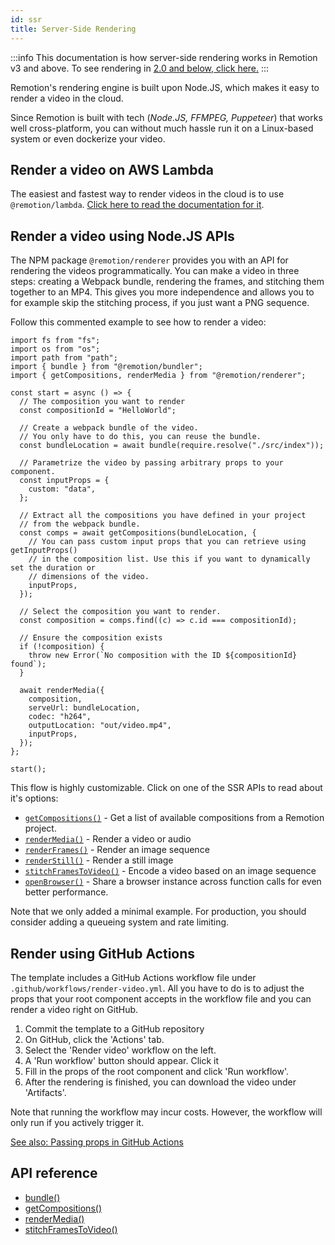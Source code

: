 ```yaml
---
id: ssr
title: Server-Side Rendering
---
```


:::info
This documentation is how server-side rendering works in Remotion v3 and above. To see rendering in [2.0 and below, click here.](/docs/ssr-legacy)
:::

Remotion's rendering engine is built upon Node.JS, which makes it easy to render a video in the cloud.

Since Remotion is built with tech (_Node.JS, FFMPEG, Puppeteer_) that works well cross-platform, you can without much hassle run it on a Linux-based system or even dockerize your video.

## Render a video on AWS Lambda

The easiest and fastest way to render videos in the cloud is to use `@remotion/lambda`. [Click here to read the documentation for it](/docs/lambda).

## Render a video using Node.JS APIs

The NPM package `@remotion/renderer` provides you with an API for rendering the videos programmatically. You can make a video in three steps: creating a Webpack bundle, rendering the frames, and stitching them together to an MP4. This gives you more independence and allows you to for example skip the stitching process, if you just want a PNG sequence.

Follow this commented example to see how to render a video:

```tsx twoslash
import fs from "fs";
import os from "os";
import path from "path";
import { bundle } from "@remotion/bundler";
import { getCompositions, renderMedia } from "@remotion/renderer";

const start = async () => {
  // The composition you want to render
  const compositionId = "HelloWorld";

  // Create a webpack bundle of the video.
  // You only have to do this, you can reuse the bundle.
  const bundleLocation = await bundle(require.resolve("./src/index"));

  // Parametrize the video by passing arbitrary props to your component.
  const inputProps = {
    custom: "data",
  };

  // Extract all the compositions you have defined in your project
  // from the webpack bundle.
  const comps = await getCompositions(bundleLocation, {
    // You can pass custom input props that you can retrieve using getInputProps()
    // in the composition list. Use this if you want to dynamically set the duration or
    // dimensions of the video.
    inputProps,
  });

  // Select the composition you want to render.
  const composition = comps.find((c) => c.id === compositionId);

  // Ensure the composition exists
  if (!composition) {
    throw new Error(`No composition with the ID ${compositionId} found`);
  }

  await renderMedia({
    composition,
    serveUrl: bundleLocation,
    codec: "h264",
    outputLocation: "out/video.mp4",
    inputProps,
  });
};

start();
```

This flow is highly customizable. Click on one of the SSR APIs to read about it's options:

- [`getCompositions()`](/docs/renderer/get-compositions) - Get a list of available compositions from a Remotion project.
- [`renderMedia()`](/docs/renderer/render-media) - Render a video or audio
- [`renderFrames()`](/docs/renderer/render-frames) - Render an image sequence
- [`renderStill()`](/docs/renderer/render-still) - Render a still image
- [`stitchFramesToVideo()`](/docs/renderer/stitch-frames-to-video) - Encode a video based on an image sequence
- [`openBrowser()`](/docs/renderer/open-browser) - Share a browser instance across function calls for even better performance.

Note that we only added a minimal example. For production, you should consider adding a queueing system and rate limiting.

## Render using GitHub Actions

The template includes a GitHub Actions workflow file
under `.github/workflows/render-video.yml`. All you have to do is to adjust the props that your root component accepts in the workflow file and you can render a video right on GitHub.

1. Commit the template to a GitHub repository
2. On GitHub, click the 'Actions' tab.
3. Select the 'Render video' workflow on the left.
4. A 'Run workflow' button should appear. Click it
5. Fill in the props of the root component and click 'Run workflow'.
6. After the rendering is finished, you can download the video under 'Artifacts'.

Note that running the workflow may incur costs. However, the workflow will only run if you actively trigger it.

[See also: Passing props in GitHub Actions](/docs/parametrized-rendering#passing-props-in-github-actions)

## API reference

- [bundle()](/docs/bundle)
- [getCompositions()](/docs/renderer/get-compositions)
- [renderMedia()](/docs/renderer/render-media)
- [stitchFramesToVideo()](/docs/renderer/stitch-frames-to-video)

